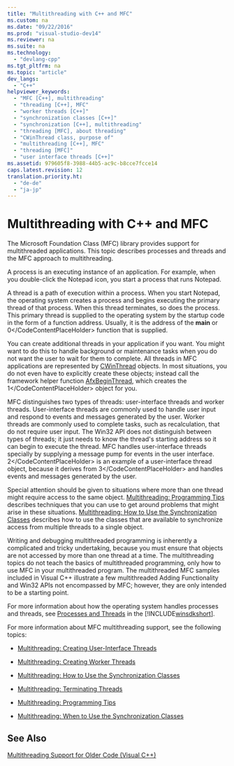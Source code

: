 ```yaml
---
title: "Multithreading with C++ and MFC"
ms.custom: na
ms.date: "09/22/2016"
ms.prod: "visual-studio-dev14"
ms.reviewer: na
ms.suite: na
ms.technology: 
  - "devlang-cpp"
ms.tgt_pltfrm: na
ms.topic: "article"
dev_langs: 
  - "C++"
helpviewer_keywords: 
  - "MFC [C++], multithreading"
  - "threading [C++], MFC"
  - "worker threads [C++]"
  - "synchronization classes [C++]"
  - "synchronization [C++], multithreading"
  - "threading [MFC], about threading"
  - "CWinThread class, purpose of"
  - "multithreading [C++], MFC"
  - "threading [MFC]"
  - "user interface threads [C++]"
ms.assetid: 979605f8-3988-44b5-ac9c-b8cce7fcce14
caps.latest.revision: 12
translation.priority.ht: 
  - "de-de"
  - "ja-jp"
---
```

# Multithreading with C++ and MFC
The Microsoft Foundation Class (MFC) library provides support for multithreaded applications. This topic describes processes and threads and the MFC approach to multithreading.  
  
 A process is an executing instance of an application. For example, when you double-click the Notepad icon, you start a process that runs Notepad.  
  
 A thread is a path of execution within a process. When you start Notepad, the operating system creates a process and begins executing the primary thread of that process. When this thread terminates, so does the process. This primary thread is supplied to the operating system by the startup code in the form of a function address. Usually, it is the address of the **main** or <CodeContentPlaceHolder>0\</CodeContentPlaceHolder> function that is supplied.  
  
 You can create additional threads in your application if you want. You might want to do this to handle background or maintenance tasks when you do not want the user to wait for them to complete. All threads in MFC applications are represented by [CWinThread](../vs140/cwinthread-class.md) objects. In most situations, you do not even have to explicitly create these objects; instead call the framework helper function [AfxBeginThread](../vs140/afxbeginthread.md), which creates the <CodeContentPlaceHolder>1\</CodeContentPlaceHolder> object for you.  
  
 MFC distinguishes two types of threads: user-interface threads and worker threads. User-interface threads are commonly used to handle user input and respond to events and messages generated by the user. Worker threads are commonly used to complete tasks, such as recalculation, that do not require user input. The Win32 API does not distinguish between types of threads; it just needs to know the thread's starting address so it can begin to execute the thread. MFC handles user-interface threads specially by supplying a message pump for events in the user interface. <CodeContentPlaceHolder>2\</CodeContentPlaceHolder> is an example of a user-interface thread object, because it derives from <CodeContentPlaceHolder>3\</CodeContentPlaceHolder> and handles events and messages generated by the user.  
  
 Special attention should be given to situations where more than one thread might require access to the same object. [Multithreading: Programming Tips](../vs140/multithreading--programming-tips.md) describes techniques that you can use to get around problems that might arise in these situations. [Multithreading: How to Use the Synchronization Classes](../vs140/multithreading--how-to-use-the-synchronization-classes.md) describes how to use the classes that are available to synchronize access from multiple threads to a single object.  
  
 Writing and debugging multithreaded programming is inherently a complicated and tricky undertaking, because you must ensure that objects are not accessed by more than one thread at a time. The multithreading topics do not teach the basics of multithreaded programming, only how to use MFC in your multithreaded program. The multithreaded MFC samples included in Visual C++ illustrate a few multithreaded Adding Functionality and Win32 APIs not encompassed by MFC; however, they are only intended to be a starting point.  
  
 For more information about how the operating system handles processes and threads, see [Processes and Threads](http://msdn.microsoft.com/library/windows/desktop/ms684841) in the [!INCLUDE[winsdkshort](../vs140/includes/winsdkshort_md.md)].  
  
 For more information about MFC multithreading support, see the following topics:  
  
-   [Multithreading: Creating User-Interface Threads](../vs140/multithreading--creating-user-interface-threads.md)  
  
-   [Multithreading: Creating Worker Threads](../vs140/multithreading--creating-worker-threads.md)  
  
-   [Multithreading: How to Use the Synchronization Classes](../vs140/multithreading--how-to-use-the-synchronization-classes.md)  
  
-   [Multithreading: Terminating Threads](../vs140/multithreading--terminating-threads.md)  
  
-   [Multithreading: Programming Tips](../vs140/multithreading--programming-tips.md)  
  
-   [Multithreading: When to Use the Synchronization Classes](../vs140/multithreading--when-to-use-the-synchronization-classes.md)  
  
## See Also  
 [Multithreading Support for Older Code (Visual C++)](../vs140/multithreading-support-for-older-code--visual-c---.md)
